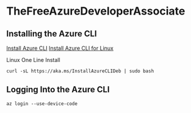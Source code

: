# TheFreeAzureDeveloperAssociate

## Installing the Azure CLI

[Install Azure CLI](https://docs.microsoft.com/en-ca/cli/azure/install-azure-cli)
[Install Azure CLI for Linux](https://docs.microsoft.com/en-us/cli/azure/install-azure-cli-linux?pivots=apt)

Linux One Line Install

```
curl -sL https://aka.ms/InstallAzureCLIDeb | sudo bash
```

## Logging Into the Azure CLI

```
az login --use-device-code
```